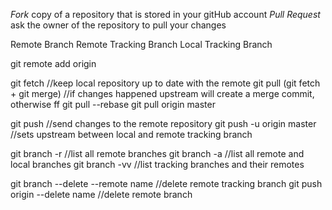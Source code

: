 *Fork*
copy of a repository that is stored in your gitHub account
*Pull Request*
ask the owner of the repository to pull your changes

Remote Branch
Remote Tracking Branch
Local Tracking Branch

git remote add origin <url>

git fetch                         //keep local repository up to date with the remote
git pull (git fetch + git merge)  //if changes happened upstream will create a merge commit, otherwise ff
git pull --rebase
git pull origin master

git push                          //send changes to the remote repository
git push -u origin master         //sets upstream between local and remote tracking branch

git branch -r                     //list all remote branches
git branch -a                     //list all remote and local branches
git branch -vv                    //list tracking branches and their remotes

git branch --delete --remote name //delete remote tracking branch
git push origin --delete name     //delete remote branch
